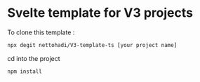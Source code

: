 # Svelte template for V3 projects

To clone this template :

```bash
npx degit nettohadi/V3-template-ts [your project name]
```

cd into the project

```bash
npm install
```

